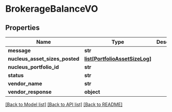 # BrokerageBalanceVO

## Properties
Name | Type | Description | Notes
------------ | ------------- | ------------- | -------------
**message** | **str** |  | [optional] 
**nucleus_asset_sizes_posted** | [**list[PortfolioAssetSizeLog]**](PortfolioAssetSizeLog.md) |  | [optional] 
**nucleus_portfolio_id** | **str** |  | [optional] 
**status** | **str** |  | [optional] 
**vendor_name** | **str** |  | [optional] 
**vendor_response** | **object** |  | [optional] 

[[Back to Model list]](../README.md#documentation-for-models) [[Back to API list]](../README.md#documentation-for-api-endpoints) [[Back to README]](../README.md)


